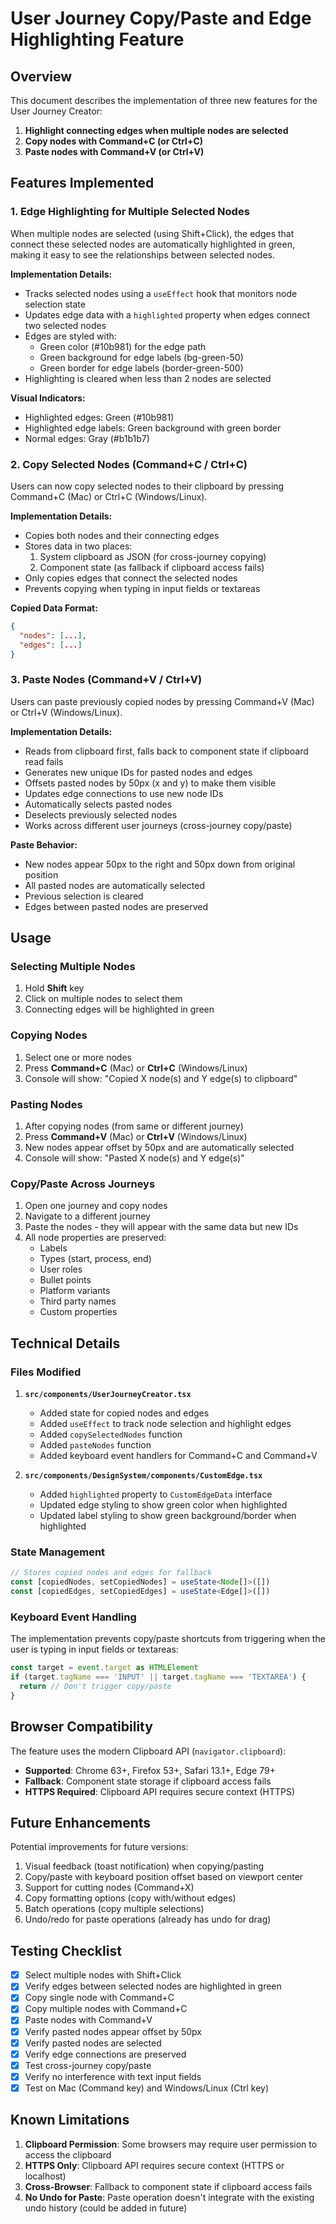 # User Journey Copy/Paste and Edge Highlighting Feature

## Overview
This document describes the implementation of three new features for the User Journey Creator:

1. **Highlight connecting edges when multiple nodes are selected**
2. **Copy nodes with Command+C (or Ctrl+C)**
3. **Paste nodes with Command+V (or Ctrl+V)**

## Features Implemented

### 1. Edge Highlighting for Multiple Selected Nodes

When multiple nodes are selected (using Shift+Click), the edges that connect these selected nodes are automatically highlighted in green, making it easy to see the relationships between selected nodes.

**Implementation Details:**
- Tracks selected nodes using a `useEffect` hook that monitors node selection state
- Updates edge data with a `highlighted` property when edges connect two selected nodes
- Edges are styled with:
  - Green color (#10b981) for the edge path
  - Green background for edge labels (bg-green-50)
  - Green border for edge labels (border-green-500)
- Highlighting is cleared when less than 2 nodes are selected

**Visual Indicators:**
- Highlighted edges: Green (#10b981)
- Highlighted edge labels: Green background with green border
- Normal edges: Gray (#b1b1b7)

### 2. Copy Selected Nodes (Command+C / Ctrl+C)

Users can now copy selected nodes to their clipboard by pressing Command+C (Mac) or Ctrl+C (Windows/Linux).

**Implementation Details:**
- Copies both nodes and their connecting edges
- Stores data in two places:
  1. System clipboard as JSON (for cross-journey copying)
  2. Component state (as fallback if clipboard access fails)
- Only copies edges that connect the selected nodes
- Prevents copying when typing in input fields or textareas

**Copied Data Format:**
```json
{
  "nodes": [...],
  "edges": [...]
}
```

### 3. Paste Nodes (Command+V / Ctrl+V)

Users can paste previously copied nodes by pressing Command+V (Mac) or Ctrl+V (Windows/Linux).

**Implementation Details:**
- Reads from clipboard first, falls back to component state if clipboard read fails
- Generates new unique IDs for pasted nodes and edges
- Offsets pasted nodes by 50px (x and y) to make them visible
- Updates edge connections to use new node IDs
- Automatically selects pasted nodes
- Deselects previously selected nodes
- Works across different user journeys (cross-journey copy/paste)

**Paste Behavior:**
- New nodes appear 50px to the right and 50px down from original position
- All pasted nodes are automatically selected
- Previous selection is cleared
- Edges between pasted nodes are preserved

## Usage

### Selecting Multiple Nodes
1. Hold **Shift** key
2. Click on multiple nodes to select them
3. Connecting edges will be highlighted in green

### Copying Nodes
1. Select one or more nodes
2. Press **Command+C** (Mac) or **Ctrl+C** (Windows/Linux)
3. Console will show: "Copied X node(s) and Y edge(s) to clipboard"

### Pasting Nodes
1. After copying nodes (from same or different journey)
2. Press **Command+V** (Mac) or **Ctrl+V** (Windows/Linux)
3. New nodes appear offset by 50px and are automatically selected
4. Console will show: "Pasted X node(s) and Y edge(s)"

### Copy/Paste Across Journeys
1. Open one journey and copy nodes
2. Navigate to a different journey
3. Paste the nodes - they will appear with the same data but new IDs
4. All node properties are preserved:
   - Labels
   - Types (start, process, end)
   - User roles
   - Bullet points
   - Platform variants
   - Third party names
   - Custom properties

## Technical Details

### Files Modified

1. **`src/components/UserJourneyCreator.tsx`**
   - Added state for copied nodes and edges
   - Added `useEffect` to track node selection and highlight edges
   - Added `copySelectedNodes` function
   - Added `pasteNodes` function
   - Added keyboard event handlers for Command+C and Command+V

2. **`src/components/DesignSystem/components/CustomEdge.tsx`**
   - Added `highlighted` property to `CustomEdgeData` interface
   - Updated edge styling to show green color when highlighted
   - Updated label styling to show green background/border when highlighted

### State Management

```typescript
// Stores copied nodes and edges for fallback
const [copiedNodes, setCopiedNodes] = useState<Node[]>([])
const [copiedEdges, setCopiedEdges] = useState<Edge[]>([])
```

### Keyboard Event Handling

The implementation prevents copy/paste shortcuts from triggering when the user is typing in input fields or textareas:

```typescript
const target = event.target as HTMLElement
if (target.tagName === 'INPUT' || target.tagName === 'TEXTAREA') {
  return // Don't trigger copy/paste
}
```

## Browser Compatibility

The feature uses the modern Clipboard API (`navigator.clipboard`):
- **Supported**: Chrome 63+, Firefox 53+, Safari 13.1+, Edge 79+
- **Fallback**: Component state storage if clipboard access fails
- **HTTPS Required**: Clipboard API requires secure context (HTTPS)

## Future Enhancements

Potential improvements for future versions:
1. Visual feedback (toast notification) when copying/pasting
2. Copy/paste with keyboard position offset based on viewport center
3. Support for cutting nodes (Command+X)
4. Copy formatting options (copy with/without edges)
5. Batch operations (copy multiple selections)
6. Undo/redo for paste operations (already has undo for drag)

## Testing Checklist

- [x] Select multiple nodes with Shift+Click
- [x] Verify edges between selected nodes are highlighted in green
- [x] Copy single node with Command+C
- [x] Copy multiple nodes with Command+C
- [x] Paste nodes with Command+V
- [x] Verify pasted nodes appear offset by 50px
- [x] Verify pasted nodes are selected
- [x] Verify edge connections are preserved
- [x] Test cross-journey copy/paste
- [x] Verify no interference with text input fields
- [x] Test on Mac (Command key) and Windows/Linux (Ctrl key)

## Known Limitations

1. **Clipboard Permission**: Some browsers may require user permission to access the clipboard
2. **HTTPS Only**: Clipboard API requires secure context (HTTPS or localhost)
3. **Cross-Browser**: Fallback to component state if clipboard access fails
4. **No Undo for Paste**: Paste operation doesn't integrate with the existing undo history (could be added in future)

